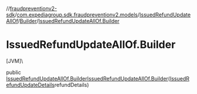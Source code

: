 //[fraudpreventionv2-sdk](../../../../index.md)/[com.expediagroup.sdk.fraudpreventionv2.models](../../index.md)/[IssuedRefundUpdateAllOf](../index.md)/[Builder](index.md)/[IssuedRefundUpdateAllOf.Builder](-issued-refund-update-all-of.-builder.md)

# IssuedRefundUpdateAllOf.Builder

[JVM]\

public [IssuedRefundUpdateAllOf.Builder](index.md)[IssuedRefundUpdateAllOf.Builder](-issued-refund-update-all-of.-builder.md)([IssuedRefundUpdateDetails](../../-issued-refund-update-details/index.md)refundDetails)
